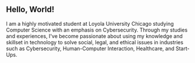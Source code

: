 ## Hello, World!

I am a highly motivated student at Loyola University Chicago studying Computer Science with an emphasis on Cybersecurity. Through my studies and experiences, I've become passionate about using my knowledge and skillset in technology to solve social, legal, and ethical issues in industries such as Cybersecurity, Human-Computer Interaction, Healthcare, and Start-Ups.

